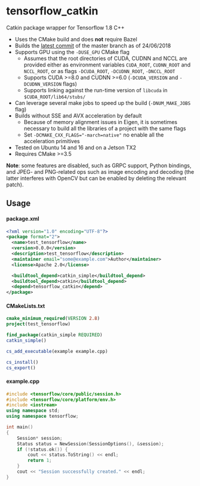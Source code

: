 tensorflow_catkin
==============

Catkin package wrapper for Tensorflow 1.8 C++

- Uses the CMake build and does __not__ require Bazel
- Builds the [latest commit](https://github.com/tensorflow/tensorflow/tree/c1d223de41838e9d387a48137c76ea39d3b38f3f) of the master branch as of 24/06/2018
- Supports GPU using the `-DUSE_GPU` CMake flag
  - Assumes that the root directories of CUDA, CUDNN and NCCL are provided either as environment variables `CUDA_ROOT`, `CUDNN_ROOT` and `NCCL_ROOT`, or as flags `-DCUDA_ROOT`, `-DCUDNN_ROOT`, `-DNCCL_ROOT`
  - Supports CUDA >=8.0 and CUDNN >=6.0 (`-DCUDA_VERSION` and `-DCUDNN_VERSION` flags)
  - Supports linking against the run-time version of `libcuda` in `$CUDA_ROOT/lib64/stubs/`
- Can leverage several make jobs to speed up the build (`-DNUM_MAKE_JOBS` flag)
- Builds without SSE and AVX acceleration by default
  - Because of memory alignment issues in Eigen, it is sometimes necessary to build all the libraries of a project with the same flags
  - Set `-DCMAKE_CXX_FLAGS="-march=native"` no enable all the acceleration primitives
- Tested on Ubuntu 14 and 16 and on a Jetson TX2
- Requires CMake >=3.5
  
__Note__: some features are disabled, such as GRPC support, Python bindings, and JPEG- and PNG-related ops such as image encoding and decoding (the latter interferes with OpenCV but can be enabled by deleting the relevant patch).

## Usage

#### package.xml
```xml
<?xml version="1.0" encoding="UTF-8"?>
<package format="2">
  <name>test_tensorflow</name>
  <version>0.0.0</version>
  <description>test_tensorflow</description>
  <maintainer email="some@example.com">Author</maintainer>
  <license>Apache 2.0</license>

  <buildtool_depend>catkin_simple</buildtool_depend>
  <buildtool_depend>catkin</buildtool_depend>
  <depend>tensorflow_catkin</depend>
</package>
```

#### CMakeLists.txt
```CMake
cmake_minimum_required(VERSION 2.8)
project(test_tensorflow)

find_package(catkin_simple REQUIRED)
catkin_simple()

cs_add_executable(example example.cpp)

cs_install()
cs_export()
```

#### example.cpp
```C++
#include <tensorflow/core/public/session.h>
#include <tensorflow/core/platform/env.h>
#include <iostream>
using namespace std;
using namespace tensorflow;

int main()
{
    Session* session;
    Status status = NewSession(SessionOptions(), &session);
    if (!status.ok()) {
        cout << status.ToString() << endl;
        return 1;
    }
    cout << "Session successfully created." << endl;
}
```

